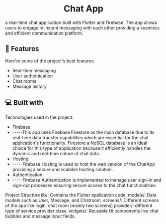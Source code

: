 <h1 align="center" id="title">Chat App</h1>

<p id="description">a real-time chat application built with Flutter and Firebase. The app allows users to engage in instant messaging with each other providing a seamless and efficient communication platform.</p>

  
  
<h2>🧐 Features</h2>

Here're some of the project's best features:

*   Real-time messaging
*   User authentication
*   Chat rooms
*   Message history

  
  
<h2>💻 Built with</h2>

Technologies used in the project:

*   Firebase
*   \-----This app uses Firebase Firestore as the main database due to its real-time data transfer capabilities which are essential for the chat application's functionality. Firestore a NoSQL database is an ideal choice for this type of application because it efficiently handles the dynamic and real-time nature of chat data.
*   Hosting
*   \-----Firebase Hosting is used to host the web version of the ChatApp providing a secure and scalable hosting solution.
*   Authentication
*   \-----Firebase Authentication is implemented to manage user sign-in and sign-out processes ensuring secure access to the chat functionalities.


Project Structure
lib/: Contains the Flutter application code.
models/: Data models such as User, Message, and Chatroom.
screens/: Different screens of the app like login, chat room (mainly two screens)
provider/: different type of service provider class.
widgets/: Reusable UI components like chat bubbles and message input fields.
